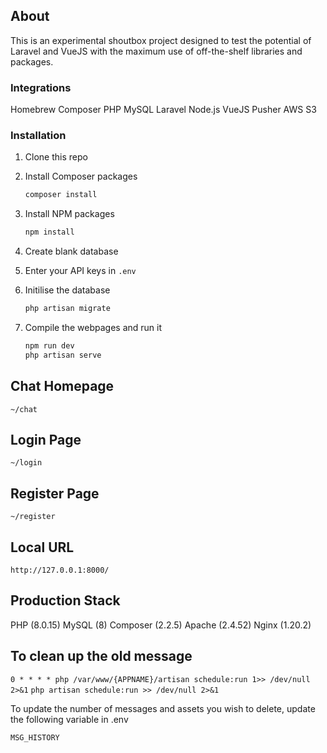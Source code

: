 ## About

This is an experimental shoutbox project designed to test the potential of Laravel and VueJS with the maximum use of off-the-shelf libraries and packages.  

### Integrations
Homebrew
Composer
PHP
MySQL
Laravel
Node.js
VueJS
Pusher
AWS S3

### Installation
1. Clone this repo
2. Install Composer packages
   ```sh
   composer install
   ```
3. Install NPM packages
   ```sh
   npm install
   ```
4. Create blank database

5. Enter your API keys in `.env`

6. Initilise the database
    ```sh
    php artisan migrate
    ```
7. Compile the webpages and run it
    ```sh
    npm run dev
    php artisan serve
    ```


## Chat Homepage
```~/chat```

## Login Page
```~/login```

## Register Page
```~/register```


## Local URL
```http://127.0.0.1:8000/```


## Production Stack
PHP (8.0.15)
MySQL (8)
Composer (2.2.5)
Apache (2.4.52)
Nginx (1.20.2)

## To clean up the old message
```0 * * * * php /var/www/{APPNAME}/artisan schedule:run 1>> /dev/null 2>&1```
```php artisan schedule:run >> /dev/null 2>&1```

To update the number of messages and assets you wish to delete, update the following variable in .env

```MSG_HISTORY```
